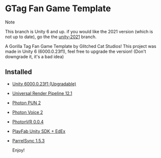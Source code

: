 # GTag Fan Game Template

> [!NOTE]  
> This branch is Unity 6 and up. if you would like the 2021 version
> (which is not up to date), go the the [unity-2021](https://github.com/Glitched-Cat-Studios/GTag-Fan-Game-Template/tree/unity-2021) branch.

 A Gorilla Tag Fan Game Template by Glitched Cat Studios!
This project was made in Unity 6 (6000.0.23f1), feel free to upgrade the version! (Don't downgrade it, it's a bad idea)

## Installed
- [Unity 6000.0.23f1 (Upgradable)](https://unity.com/releases/editor/whats-new/6000.0.23)
- [Universal Render Pipeline 12.1](https://docs.unity3d.com/Packages/com.unity.render-pipelines.universal@12.1)
- [Photon PUN 2](https://assetstore.unity.com/packages/package/119922)
- [Photon Voice 2](https://assetstore.unity.com/packages/package/130518)
- [PhotonVR 0.0.4](https://github.com/fchb1239/PhotonVR)
- [PlayFab Unity SDK + EdEx](https://github.com/PlayFab/UnitySDK)
- [ParrelSync 1.5.3](https://github.com/VeriorPies/ParrelSync)

  Enjoy!
